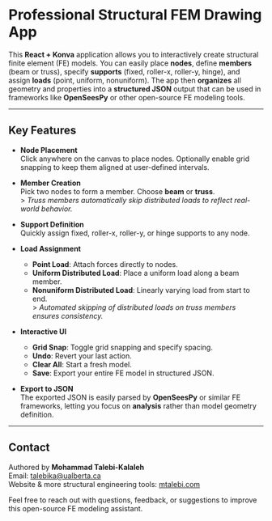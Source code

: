 # Professional Structural FEM Drawing App

This **React + Konva** application allows you to interactively create structural finite element (FE) models. You can easily place **nodes**, define **members** (beam or truss), specify **supports** (fixed, roller-x, roller-y, hinge), and assign **loads** (point, uniform, nonuniform). The app then **organizes** all geometry and properties into a **structured JSON** output that can be used in frameworks like **OpenSeesPy** or other open-source FE modeling tools.

---

## Key Features

- **Node Placement**  
  Click anywhere on the canvas to place nodes. Optionally enable grid snapping to keep them aligned at user-defined intervals.
  
- **Member Creation**  
  Pick two nodes to form a member. Choose **beam** or **truss**.  
  \> *Truss members automatically skip distributed loads to reflect real-world behavior.*

- **Support Definition**  
  Quickly assign fixed, roller-x, roller-y, or hinge supports to any node.

- **Load Assignment**  
  - **Point Load**: Attach forces directly to nodes.  
  - **Uniform Distributed Load**: Place a uniform load along a beam member.  
  - **Nonuniform Distributed Load**: Linearly varying load from start to end.  
  \> *Automated skipping of distributed loads on truss members ensures consistency.*

- **Interactive UI**  
  - **Grid Snap**: Toggle grid snapping and specify spacing.  
  - **Undo**: Revert your last action.  
  - **Clear All**: Start a fresh model.  
  - **Save**: Export your entire FE model in structured JSON.

- **Export to JSON**  
  The exported JSON is easily parsed by **OpenSeesPy** or similar FE frameworks, letting you focus on **analysis** rather than model geometry definition.

---
## Contact

Authored by **Mohammad Talebi-Kalaleh**  
Email: [talebika@ualberta.ca](mailto:talebika@ualberta.ca)  
Website & more structural engineering tools: [mtalebi.com](https://mtalebi.com)

Feel free to reach out with questions, feedback, or suggestions to improve this open-source FE modeling assistant.
```
